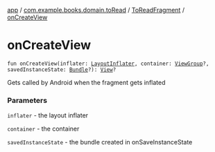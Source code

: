 [app](../../index.md) / [com.example.books.domain.toRead](../index.md) / [ToReadFragment](index.md) / [onCreateView](./on-create-view.md)

# onCreateView

`fun onCreateView(inflater: `[`LayoutInflater`](https://developer.android.com/reference/android/view/LayoutInflater.html)`, container: `[`ViewGroup`](https://developer.android.com/reference/android/view/ViewGroup.html)`?, savedInstanceState: `[`Bundle`](https://developer.android.com/reference/android/os/Bundle.html)`?): `[`View`](https://developer.android.com/reference/android/view/View.html)`?`

Gets called by Android when the fragment gets inflated

### Parameters

`inflater` - the layout inflater

`container` - the container

`savedInstanceState` - the bundle created in onSaveInstanceState